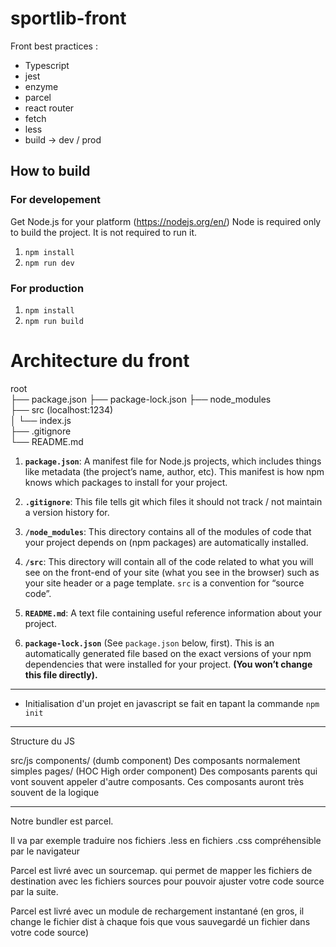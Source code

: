 # sportlib-front

Front best practices :
  - Typescript  
  - jest  
  - enzyme  
  - parcel  
  - react router  
  - fetch  
  - less  
  - build -> dev / prod

## How to build

### For developement

Get Node.js for your platform (https://nodejs.org/en/)
Node is required only to build the project. It is not required to run it.

1. `npm install`
2. `npm run dev`

### For production

1. `npm install`
2. `npm run build`

# Architecture du front

root  
      ├── package.json 
      ├── package-lock.json 
      ├── node_modules  
      ├── src (localhost:1234)  
      │   └── index.js  
      ├── .gitignore  
      └── README.md  

1. **`package.json`**: A manifest file for Node.js projects, which includes things like metadata (the project’s name, author, etc). This manifest is how npm knows which packages to install for your project.

2.  **`.gitignore`**: This file tells git which files it should not track / not maintain a version history for.

3.  **`/node_modules`**: This directory contains all of the modules of code that your project depends on (npm packages) are automatically installed.

4.  **`/src`**: This directory will contain all of the code related to what you will see on the front-end of your site (what you see in the browser) such as your site header or a page template. `src` is a convention for “source code”.

5. **`README.md`**: A text file containing useful reference information about your project.

6. **`package-lock.json`** (See `package.json` below, first). This is an automatically generated file based on the exact versions of your npm dependencies that were installed for your project. **(You won’t change this file directly).**

-----------------------------------------------------------------------

- Initialisation d'un projet en javascript se fait en tapant la commande `npm init`

-----------------------------------------------------------------------

Structure du JS 

src/js
    components/ (dumb component) Des composants normalement simples
    pages/ (HOC High order component) Des composants parents qui vont souvent appeler d'autre composants. Ces composants auront très souvent de la logique

-----------------------------------------------------------------------

Notre bundler est parcel.

Il va par exemple traduire nos fichiers .less en fichiers .css compréhensible par le navigateur

Parcel est livré avec un sourcemap. qui permet de mapper les fichiers de destination avec les fichiers sources pour pouvoir ajuster votre code source par la suite.

Parcel est livré avec un module de rechargement instantané (en gros, il change le fichier dist à chaque fois que vous sauvegardé un fichier dans votre code source)
